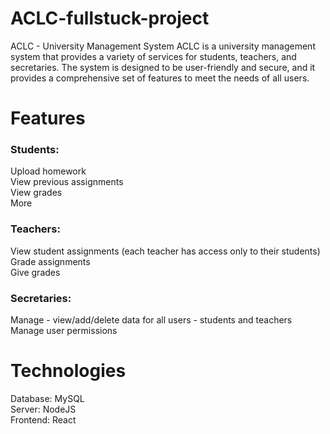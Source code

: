 # ACLC-fullstuck-project


ACLC - University Management System
ACLC is a university management system that provides a variety of services for students, teachers, and secretaries. The system is designed to be user-friendly and secure, and it provides a comprehensive set of features to meet the needs of all users.

# **Features**
### **Students:**   
Upload homework  
View previous assignments  
View grades  
More  
### **Teachers:**    
View student assignments (each teacher has access only to their students)  
Grade assignments  
Give grades  
### **Secretaries:**     
Manage - view/add/delete data for all users - students and teachers  
Manage user permissions  
# **Technologies**
Database: MySQL  
Server: NodeJS  
Frontend: React  
